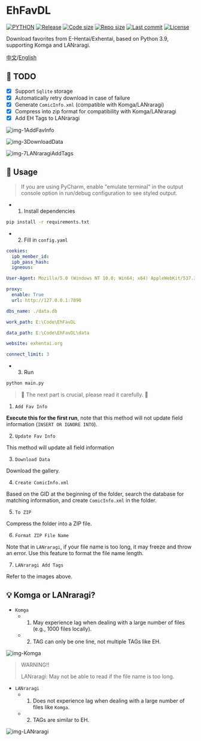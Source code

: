 # EhFavDL

[![PYTHON](https://img.shields.io/badge/Python-3.9-orange.svg)](https://www.python.org/)
[![Release](https://img.shields.io/github/v/release/eezd/EhFavDL)](https://github.com/eezd/EhFavDL/releases)
[![Code size](https://img.shields.io/github/languages/code-size/eezd/EhFavDL?color=blueviolet)](https://github.com/eezd/EhFavDL)
[![Repo size](https://img.shields.io/github/repo-size/eezd/EhFavDL?color=eb56fd)](https://github.com/eezd/EhFavDL)
[![Last commit](https://img.shields.io/github/last-commit/eezd/EhFavDL/main)](https://github.com/eezd/EhFavDL/commits/main)
[![License](https://img.shields.io/badge/license-MIT-yellowgreen.svg)](https://github.com/eezd/EhFavDL/blob/main/LICENSE)

Download favorites from E-Hentai/Exhentai, based on Python 3.9, supporting Komga and LANraragi.

[中文](README.md)/[English](README-EN.md)

## 📌 TODO

- [x] Support `Sqlite` storage
- [x] Automatically retry download in case of failure
- [x] Generate `ComicInfo.xml` (compatible with Komga/LANraragi)
- [x] Compress into zip format for compatibility with Komga/LANraragi
- [x] Add EH Tags to LANraragi

![img-1AddFavInfo](https://github.com/eezd/EhFavDL/blob/main/img-1AddFavInfo.png)

![img-3DownloadData](https://github.com/eezd/EhFavDL/blob/main/img-3DownloadData.png)

![img-7LANraragiAddTags](https://github.com/eezd/EhFavDL/blob/main/img-7LANraragiAddTags.png)

##  🔨 Usage

> If you are using PyCharm, enable "emulate terminal" in the output console option in run/debug configuration to see styled output.

- 1. Install dependencies

```bash
pip install -r requirements.txt
```

- 2. Fill in `config.yaml`

```yaml
cookies:
  ipb_member_id: 
  ipb_pass_hash: 
  igneous: 

User-Agent: Mozilla/5.0 (Windows NT 10.0; Win64; x64) AppleWebKit/537.36 (KHTML, like Gecko) Chrome/112.0.0.0 Safari/537.36

proxy:
  enable: True
  url: http://127.0.0.1:7890

dbs_name: ./data.db

work_path: E:\Code\EhFavDL

data_path: E:\Code\EhFavDL\data

website: exhentai.org

connect_limit: 3
```

- 3. Run

```bash
python main.py
```



>  🔧 The next part is crucial, please read it carefully. 🔧 

1. `Add Fav Info`

**Execute this for the first run**, note that this method will not update field information (`INSERT OR IGNORE INTO`).



2. `Update Fav Info`

This method will update all field information



3. `Download Data`

Download the gallery.



4. `Create ComicInfo.xml`

Based on the GID at the beginning of the folder, search the database for matching information, and create `ComicInfo.xml` in the folder.



5. `To ZIP`

Compress the folder into a ZIP file.



6. `Format ZIP File Name`

Note that in `LANraragi`, if your file name is too long, it may freeze and throw an error. Use this feature to format the file name length.



7. `LANraragi Add Tags`

Refer to the images above.



##  💡 Komga or LANraragi?

- `Komga`
  - 1. May experience lag when dealing with a large number of files (e.g., 1000 files locally).
  - 2. TAG can only be one line, not multiple TAGs like EH.

![img-Komga](https://github.com/eezd/EhFavDL/blob/main/img-Komga.png)

> WARNING!!
>
> LANraragi: May not be able to read if the file name is too long.

- `LANraragi`
  - 1. Does not experience lag when dealing with a large number of files like `Komga`.
  - 2. TAGs are similar to EH.

![img-LANraragi](https://github.com/eezd/EhFavDL/blob/main/img-LANraragi.png)